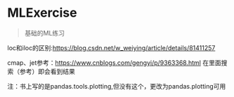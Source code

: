 # MLExercise

> 基础的ML练习


loc和iloc的区别:https://blog.csdn.net/w_weiying/article/details/81411257

cmap、jet参考：https://www.cnblogs.com/gengyi/p/9363368.html  在里面搜索（参考）即会看到结果

注：书上写的是pandas.tools.plotting,但没有这个，更改为pandas.plotting可用
